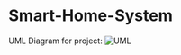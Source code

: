 # Smart-Home-System

UML Diagram for project:
![UML](https://user-images.githubusercontent.com/73181218/234009781-4cba1264-5d77-4b5a-8a05-e02f6c9458eb.png)
